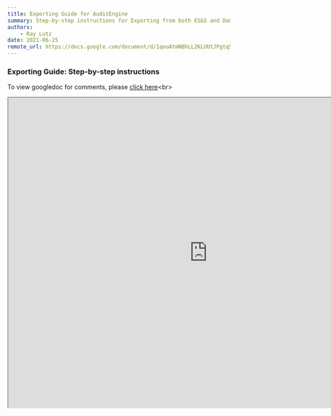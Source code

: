 ```yaml
---
title: Exporting Guide for AuditEngine
summary: Step-by-step instructions for Exporting from both ES&S and Dominion Voting Systems.
authors:
    - Ray Lutz
date: 2021-06-25
remote_url: https://docs.google.com/document/d/1qeuAtmNBhLL2KLUUtJPgtq5rzyjq1QTzBuaO4HlJwDY/edit?usp=sharing
---
```



### Exporting Guide: Step-by-step instructions
To view googledoc for comments, please [click here](https://docs.google.com/document/d/1qeuAtmNBhLL2KLUUtJPgtq5rzyjq1QTzBuaO4HlJwDY/edit?usp=sharing")<br>
<iframe src="https://docs.google.com/document/d/e/2PACX-1vSkX8tdGY-h-ShL601a7l7Q6s4p2OKlqyjXBatKI7nOMW1Ku3Pbj53SG0B76mKdvscHHuuBIw3HPSkx/pub?embedded=true" width=900 height=700></iframe>

